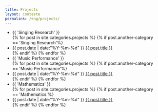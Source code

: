 ```yaml
---
title: Projects
layout: conteste
permalink: /eng/projects/
---
```




<ul class="listing">

<li class="listing-seperator">{{ 'Singing Research' }}</li>
{% for post in site.categories.projects %}
{% if post.another-category == 'Singing Research'%}
  <li class="listing-item">
    <time datetime="{{ post.date | date:"%Y-%m-%d" }}">{{ post.date | date:"%Y-%m-%d" }}</time>
    <a href="{{ post.url }}" title="{{ post.title }}">{{ post.title }}</a>
	</li>
{% endif %}
{% endfor %}
	
<li class="listing-seperator">{{ 'Music Performance' }}</li>
{% for post in site.categories.projects %}
{% if post.another-category == 'Music Performance'%}
  <li class="listing-item">
    <time datetime="{{ post.date | date:"%Y-%m-%d" }}">{{ post.date | date:"%Y-%m-%d" }}</time>
    <a href="{{ post.url }}" title="{{ post.title }}">{{ post.title }}</a>
	</li>
{% endif %}
{% endfor %}

<li class="listing-seperator">{{ 'Mathematics' }}</li>
{% for post in site.categories.projects %}
{% if post.another-category == 'Mathematics'%}
  <li class="listing-item">
    <time datetime="{{ post.date | date:"%Y-%m-%d" }}">{{ post.date | date:"%Y-%m-%d" }}</time>
    <a href="{{ post.url }}" title="{{ post.title }}">{{ post.title }}</a>
	</li>
{% endif %}
{% endfor %}

</ul>
